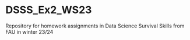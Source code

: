 # DSSS_Ex2_WS23
Repository for homework assignments in Data Science Survival Skills from FAU in winter 23/24

